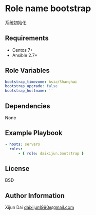 Role name bootstrap
=========

系统初始化

Requirements
------------

* Centos 7+
* Ansible 2.7+

Role Variables
--------------

```yaml
bootstrap_timezone: Asia/Shanghai
bootstrap_upgrade: false
bootstrap_hostname: ''
```

Dependencies
------------

None

Example Playbook
----------------

```yaml
- hosts: servers
  roles:
      - { role: daixijun.bootstrap }
```

License
-------

BSD

Author Information
------------------

Xijun Dai <daixijun1990@gmail.com>

